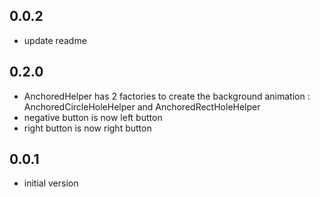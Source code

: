 ## 0.0.2
- update readme

## 0.2.0
- AnchoredHelper has 2 factories to create the background animation : AnchoredCircleHoleHelper and AnchoredRectHoleHelper
- negative button is now left button
- right button is now right button

## 0.0.1
- initial version
